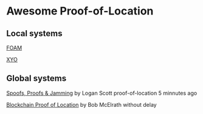 # Awesome Proof-of-Location

## Local systems
[FOAM](https://www.foam.space/)

[XYO](https://xyo.network/network/)

## Global systems
[Spoofs, Proofs & Jamming](https://insidegnss.com/spoofs-proofs-jamming/) by Logan Scott
proof-of-location 5 minnutes ago

[Blockchain Proof of Location](https://medium.com/@BobMcElrath/blockchain-proof-of-location-7af5eb8073c1) by Bob McElrath without delay
